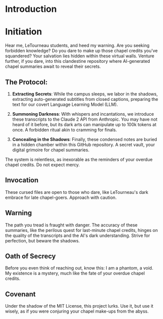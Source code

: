 # Introduction

# Initiation

Hear me, LeTourneau students, and heed my warning. Are you seeking forbidden knowledge? Do you dare to make up those chapel credits you've squandered? Your salvation lies hidden within these virtual walls. Venture further, if you dare, into this clandestine repository where AI-generated chapel summaries await to reveal their secrets.

## The Protocol:

1. **Extracting Secrets**: While the campus sleeps, we labor in the shadows, extracting auto-generated subtitles from closed captions, preparing the text for our covert Language Learning Model (LLM).

2. **Summoning Darkness**: With whispers and incantations, we introduce these transcripts to the Claude 2 API from Anthropic. You may have not heard of it before, but its dark arts can manipulate up to 100k tokens at once. A forbidden ritual akin to cramming for finals.

3. **Concealing in the Shadows**: Finally, these condensed notes are buried in a hidden chamber within this GitHub repository. A secret vault, your digital grimoire for chapel summaries.

The system is relentless, as inexorable as the reminders of your overdue chapel credits. Do not expect mercy.

## Invocation

These cursed files are open to those who dare, like LeTourneau's dark embrace for late chapel-goers. Approach with caution.

## Warning

The path you tread is fraught with danger. The accuracy of these summaries, like the perilous quest for last-minute chapel credits, hinges on the quality of the transcripts and the AI's dark understanding. Strive for perfection, but beware the shadows.

## Oath of Secrecy

Before you even think of reaching out, know this: I am a phantom, a void. My existence is a mystery, much like the fate of your overdue chapel credits.

## Covenant

Under the shadow of the MIT License, this project lurks. Use it, but use it wisely, as if you were conjuring your chapel make-ups from the abyss.

<script>
  var imageNames = [
    "1984.gif",
    "40izk9od7n771.gif",
    "IMG_1368.gif",
    "IMG_4866.jpg",
    "among-us-amogus.gif",
    "apple-rotating-apple.gif",
    "biden-sniff.gif",
    "breaking-bad-walter-white.gif",
    "china-ice-cream.gif",
    "critical-ops-we-do-a-little-trolling.gif",
    "crusader-shocked.gif",
    "dbh-detroit-become-human.gif",
    "donald-trump-dancing.gif",
    "donalturmrp-4.jpg",
    "ea.gif",
    "elmo-fire.gif",
    "elon-musk-smoke.gif",
    "ezgif.com-gif-maker_4.gif",
    "futurama-checkmate.gif",
    "gato-rgb.gif",
    "hack-khaby.gif",
    "holy-cow-holy.gif",
    "huh.gif",
    "image0-19.gif",
    "image0.gif",
    "jack-horner-smile.gif",
    "kenneth-copeland.gif",
    "laughing-ben-shapiro.gif",
    "lithiumare-kiracord.gif",
    "logo512.png",
    "mario-dance.gif",
    "monkeys-2001aspaceodyssey.gif",
    "montymole-monty.gif",
    "touching-grass.gif",
    "wall-talking.gif",
    "wawa-cat.gif",
    "where-is-the-library.gif",
    "wide-putin.gif",
    "yes-sir-yes-boss.gif"
    ];
  var baseUrl = "https://github.com/letu-rebel/hi-pat/blob/main/photos/";
  var randomImageName = imageNames[Math.floor(Math.random() * imageNames.length)];
  var randomImageUrl = baseUrl + randomImageName + "?raw=true";

  document.write('<img src="' + randomImageUrl + '" alt="Random Image" width="350"/>');
</script>
